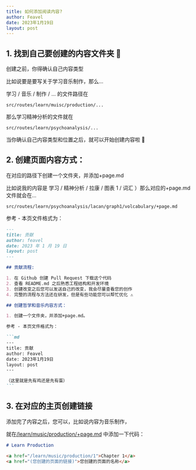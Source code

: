 ```yaml
---
title: 如何添加阅读内容?
author: Feavel
date: 2023年1月19日
layout: post
---
```


## 1. 找到自己要创建的内容文件夹 📁

创建之前，你得确认自己内容类型

比如说要是要写关于学习音乐制作，那么...

学习 / 音乐 / 制作 / ... 的文件路径在

```
src/routes/learn/muisc/production/...
```

那么学习精神分析的文件就在

```
src/routes/learn/psychoanalysis/...
```

当你确认自己内容类型和位置之后，就可以开始创建内容啦 🎉

## 2. 创建页面内容方式：

在对应的路径下创建一个文件夹，并添加+page.md

比如说我的内容是 学习 / 精神分析 / 拉康 / 图表 1 / 词汇 ）那么对应的+page.md 文件就会在...

```
src/routes/learn/psychoanalysis/lacan/graph1/volcabulary/+page.md
```

参考 - 本页文件格式为：

````md
---
title: 贡献
author: feavel
date: 2023 年 1 月 19 日
layout: post
---

## 贡献流程:

1. 在 Github 创建 Pull Request 下载这个代码
2. 查看 README.md 之后熟悉工程结构和开发环境
3. 创建改变之后您可以发送自己的改变，我会尽量查看您的创作
4. 完整的流程与方法还在研发，但是有些功能您可以帮忙优化 ⚠️

## 创建哲学和音乐内容方式：

1. 创建一个文件夹，并添加+page.md。

参考 - 本页文件格式为：

```md
---
title: 贡献
author: Feavel
date: 2023年1月19日
layout: post
---

（这里就是先有鸡还是先有蛋）
```
````

## 3. 在对应的主页创建链接

添加完了内容之后，您可以，比如说内容为音乐制作，

就在[/learn/music/production/+page.md](/learn/music/production) 中添加一下代码：

```md
# Learn Production

<a href="/learn/music/production/1">Chapter 1</a>
<a href="(您创建的页面的链接)">您创建的页面的名称</a>
```
